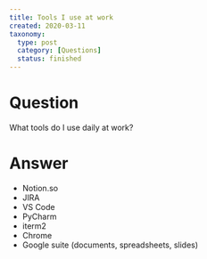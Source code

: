 ```yaml
---
title: Tools I use at work
created: 2020-03-11
taxonomy:
  type: post
  category: [Questions]
  status: finished
---
```


# Question
What tools do I use daily at work?

# Answer
* Notion.so
* JIRA
* VS Code
* PyCharm
* iterm2
* Chrome
* Google suite (documents, spreadsheets, slides)
